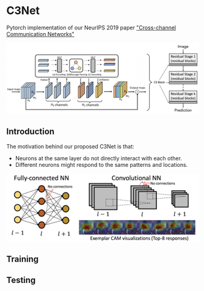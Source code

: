# C3Net
Pytorch implementation of our NeurIPS 2019 paper ["Cross-channel Communication Networks"](https://papers.nips.cc/paper/8411-cross-channel-communication-networks.pdf)

<div style="color:#0000FF" align="center">
<img src="figures/C3Net_framework.png" width="850"/>
</div>

## Introduction

The motivation behind our proposed C3Net is that:

* Neurons at the same layer do not directly interact with each other.
* Different neurons might respond to the same patterns and locations.

<div style="color:#0000FF" align="center">
<img src="figures/C3Net_motivation.png" width="650"/>
</div>

## Training

## Testing
